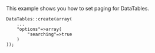 This example shows you how to set paging for DataTables.

```
DataTables::create(array(
    ...
    "options"=>array(
        "searching"=>true
    )
));
```